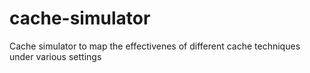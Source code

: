 # cache-simulator
Cache simulator to map the effectivenes of different cache techniques under various settings

